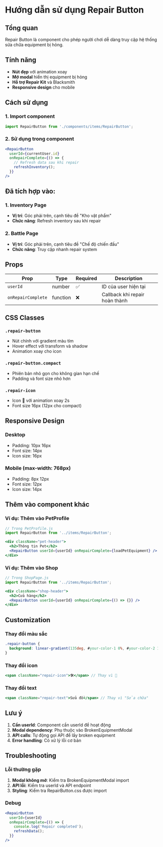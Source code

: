 # Hướng dẫn sử dụng Repair Button

## Tổng quan
Repair Button là component cho phép người chơi dễ dàng truy cập hệ thống sửa chữa equipment bị hỏng.

## Tính năng
- **Nút đẹp** với animation xoay
- **Mở modal** hiển thị equipment bị hỏng
- **Hỗ trợ Repair Kit** và Blacksmith
- **Responsive design** cho mobile

## Cách sử dụng

### 1. Import component
```jsx
import RepairButton from './components/items/RepairButton';
```

### 2. Sử dụng trong component
```jsx
<RepairButton 
  userId={currentUser.id} 
  onRepairComplete={() => {
    // Refresh data sau khi repair
    refreshInventory();
  }} 
/>
```

## Đã tích hợp vào:

### 1. Inventory Page
- **Vị trí**: Góc phải trên, cạnh tiêu đề "Kho vật phẩm"
- **Chức năng**: Refresh inventory sau khi repair

### 2. Battle Page  
- **Vị trí**: Góc phải trên, cạnh tiêu đề "Chế độ chiến đấu"
- **Chức năng**: Truy cập nhanh repair system

## Props

| Prop | Type | Required | Description |
|------|------|----------|-------------|
| `userId` | number | ✅ | ID của user hiện tại |
| `onRepairComplete` | function | ❌ | Callback khi repair hoàn thành |

## CSS Classes

### `.repair-button`
- Nút chính với gradient màu tím
- Hover effect với transform và shadow
- Animation xoay cho icon

### `.repair-button.compact`
- Phiên bản nhỏ gọn cho không gian hạn chế
- Padding và font size nhỏ hơn

### `.repair-icon`
- Icon 🔧 với animation xoay 2s
- Font size 16px (12px cho compact)

## Responsive Design

### Desktop
- Padding: 10px 16px
- Font size: 14px
- Icon size: 16px

### Mobile (max-width: 768px)
- Padding: 8px 12px  
- Font size: 12px
- Icon size: 14px

## Thêm vào component khác

### Ví dụ: Thêm vào PetProfile
```jsx
// Trong PetProfile.js
import RepairButton from '../items/RepairButton';

<div className="pet-header">
  <h2>Thông tin Pet</h2>
  <RepairButton userId={userId} onRepairComplete={loadPetEquipment} />
</div>
```

### Ví dụ: Thêm vào Shop
```jsx
// Trong ShopPage.js
import RepairButton from '../items/RepairButton';

<div className="shop-header">
  <h2>Cửa hàng</h2>
  <RepairButton userId={userId} onRepairComplete={() => {}} />
</div>
```

## Customization

### Thay đổi màu sắc
```css
.repair-button {
  background: linear-gradient(135deg, #your-color-1 0%, #your-color-2 100%);
}
```

### Thay đổi icon
```jsx
<span className="repair-icon">🛠️</span> // Thay vì 🔧
```

### Thay đổi text
```jsx
<span className="repair-text">Sửa đồ</span> // Thay vì "Sửa chữa"
```

## Lưu ý

1. **Cần userId**: Component cần userId để hoạt động
2. **Modal dependency**: Phụ thuộc vào BrokenEquipmentModal
3. **API calls**: Tự động gọi API để lấy broken equipment
4. **Error handling**: Có xử lý lỗi cơ bản

## Troubleshooting

### Lỗi thường gặp
1. **Modal không mở**: Kiểm tra BrokenEquipmentModal import
2. **API lỗi**: Kiểm tra userId và API endpoint
3. **Styling**: Kiểm tra RepairButton.css được import

### Debug
```jsx
<RepairButton 
  userId={userId} 
  onRepairComplete={() => {
    console.log('Repair completed');
    refreshData();
  }} 
/>
``` 